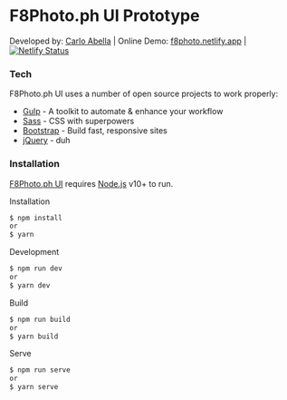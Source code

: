 # F8Photo.ph UI Prototype

Developed by: [Carlo Abella](https://carloabella.com) |
Online Demo: [f8photo.netlify.app](https://f8photo.netlify.app) |
[![Netlify Status](https://api.netlify.com/api/v1/badges/8fa9a13a-6e37-4e6e-a39f-c9118035ba4f/deploy-status)](https://app.netlify.com/sites/f8photo/deploys)

### Tech

F8Photo.ph UI uses a number of open source projects to work properly:

* [Gulp](https://gulpjs.com/) - A toolkit to automate & enhance your workflow
* [Sass](https://sass-lang.com/) - CSS with superpowers
* [Bootstrap](https://getbootstrap.com/) - Build fast, responsive sites
* [jQuery](https://jquery.com/) - duh

### Installation

[F8Photo.ph UI](https://f8photo.netlify.app) requires [Node.js](https://nodejs.org/) v10+ to run.

Installation
```sh
$ npm install
or
$ yarn
```

Development
```sh
$ npm run dev
or
$ yarn dev
```

Build

```sh
$ npm run build
or
$ yarn build
```

Serve
```sh
$ npm run serve
or
$ yarn serve
```
